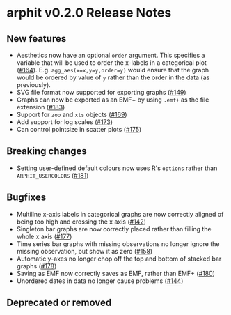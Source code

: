 # arphit v0.2.0 Release Notes

## New features

 * Aesthetics now have an optional `order` argument. This specifies a variable that will be used to order the x-labels in a categorical plot ([#164](https://github.com/angusmoore/arphit/pull/164)). E.g. `agg_aes(x=x,y=y,order=y)` would ensure that the graph would be ordered by value of `y` rather than the order in the data (as previously). 
 * SVG file format now supported for exporting graphs ([#149](https://github.com/angusmoore/arphit/pull/149))
 * Graphs can now be exported as an EMF+ by using `.emf+` as the file extension ([#183](https://github.com/angusmoore/arphit/pull/183))
 * Support for `zoo` and `xts` objects ([#169](https://github.com/angusmoore/arphit/pull/169))
 * Add support for log scales ([#173](https://github.com/angusmoore/arphit/pull/173))
 * Can control pointsize in scatter plots ([#175](https://github.com/angusmoore/arphit/pull/175))

## Breaking changes

 * Setting user-defined default colours now uses R's `options` rather than `ARPHIT_USERCOLORS` ([#181](https://github.com/angusmoore/arphit/pull/181))

## Bugfixes

 * Multiline x-axis labels in categorical graphs are now correctly aligned of being too high and crossing the x axis ([#142](https://github.com/angusmoore/arphit/pull/142))
 * Singleton bar graphs are now correctly placed rather than filling the whole x axis ([#177](https://github.com/angusmoore/arphit/pull/177))
 * Time series bar graphs with missing observations no longer ignore the missing  observation, but show it as zero ([#158](https://github.com/angusmoore/arphit/pull/158))
 * Automatic y-axes no longer chop off the top and bottom of stacked bar graphs ([#178](https://github.com/angusmoore/arphit/pull/178))
 * Saving as EMF now correctly saves as EMF, rather than EMF+ ([#180](https://github.com/angusmoore/arphit/pull/180))
 * Unordered dates in data no longer cause problems ([#144](https://github.com/angusmoore/arphit/pull/181))

## Deprecated or removed
